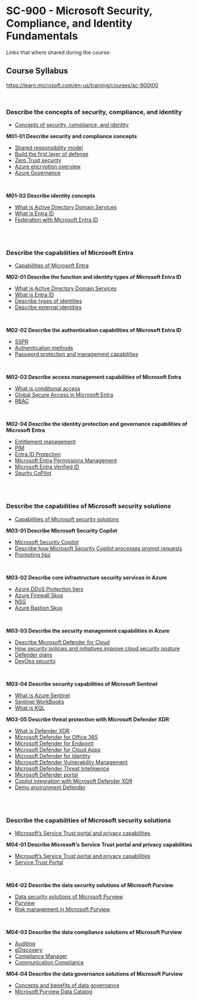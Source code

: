 
# SC-900 - Microsoft Security, Compliance, and Identity Fundamentals
Links that where shared during the course:

## Course Syllabus
https://learn.microsoft.com/en-us/training/courses/sc-900t00

<br>

### Describe the concepts of security, compliance, and identity
- [Concepts of security, compliance, and identity](https://learn.microsoft.com/en-us/training/paths/describe-concepts-of-security-compliance-identity/)

<B>M01-01 Describe security and compliance concepts</B>
- [Shared responsibility model](https://learn.microsoft.com/en-us/azure/security/fundamentals/shared-responsibility)
- [Build the first layer of defense](https://learn.microsoft.com/en-us/azure/architecture/solution-ideas/articles/azure-security-build-first-layer-defense)
- [Zero Trust security](https://learn.microsoft.com/en-us/azure/security/fundamentals/zero-trust)
- [Azure encryption overview](https://learn.microsoft.com/en-us/azure/security/fundamentals/encryption-overview)
- [Azure Governance](https://azure.microsoft.com/en-us/solutions/governance)

<br>

<B>M01-02 Describe identity concepts</B>
- [What is Active Directory Domain Services](https://learn.microsoft.com/en-us/windows-server/identity/ad-ds/get-started/virtual-dc/active-directory-domain-services-overview)
- [What is Entra ID](https://learn.microsoft.com/en-us/entra/fundamentals/whatis)
- [Federation with Microsoft Entra ID](https://learn.microsoft.com/en-us/entra/identity/hybrid/connect/whatis-fed)

<br>
<br>

### Describe the capabilities of Microsoft Entra
- [Capabilities of Microsoft Entra](https://learn.microsoft.com/en-us/training/paths/describe-capabilities-of-microsoft-identity-access/)

<B>M02-01 Describe the function and identity types of Microsoft Entra ID</B>
- [What is Active Directory Domain Services](https://learn.microsoft.com/en-us/windows-server/identity/ad-ds/get-started/virtual-dc/active-directory-domain-services-overview)
- [What is Entra ID](https://learn.microsoft.com/en-us/entra/fundamentals/whatis)
- [Describe types of identities](https://learn.microsoft.com/en-us/training/modules/explore-basic-services-identity-types/3-describe-identity-types)
- [Describe external identities](https://learn.microsoft.com/en-us/training/modules/explore-basic-services-identity-types/5-describe-external-identities)

<br>

<B>M02-02 Describe the authentication capabilities of Microsoft Entra ID</B>
- [SSPR](https://learn.microsoft.com/en-us/training/modules/explore-authentication-capabilities/4-describe-self-service-password-reset)
- [Authentication methods](https://learn.microsoft.com/en-us/training/modules/explore-authentication-capabilities/2-describe-authentication-methods)
- [Password protection and management capabilities](https://learn.microsoft.com/en-us/training/modules/explore-authentication-capabilities/5-describe-password-protection-management)

<br>

<B>M02-03 Describe access management capabilities of Microsoft Entra</B>
- [What is conditional access](https://learn.microsoft.com/en-us/entra/identity/conditional-access/overview)
- [Global Secure Access in Microsoft Entra](https://learn.microsoft.com/en-us/training/modules/explore-access-management-capabilities/2a-describe-global-secure-access)
- [RBAC](https://learn.microsoft.com/en-us/training/modules/explore-access-management-capabilities/3-describe-azure-role-based-access-control)

<br>

<B>M02-04 Describe the identity protection and governance capabilities of Microsoft Entra</B>
- [Entitlement management](https://learn.microsoft.com/en-gb/training/modules/manage-authorization-microsoft-entra-id/17-entitlement-management)
- [PIM](https://learn.microsoft.com/en-us/training/modules/describe-identity-protection-governance-capabilities/4-describe-privileged-identity-management)
- [Entra ID Protection](https://learn.microsoft.com/en-us/training/modules/describe-identity-protection-governance-capabilities/5-describe-azure)
- [Microsoft Entra Permissions Management](https://learn.microsoft.com/en-us/training/modules/describe-identity-protection-governance-capabilities/5a-describe-entra-permissions-management)
- [Microsoft Entra Verified ID](https://learn.microsoft.com/en-us/training/modules/describe-identity-protection-governance-capabilities/5b-describe-entra-verified-id)
- [Seurity CoPilot](https://learn.microsoft.com/en-us/training/modules/describe-identity-protection-governance-capabilities/5c-describe-entra-integration-in-copilot)

<br>
<br>

### Describe the capabilities of Microsoft security solutions
- [Capabilities of Microsoft security solutions](https://learn.microsoft.com/en-us/training/paths/describe-capabilities-of-microsoft-security-solutions/)

<B>M03-01 Describe Microsoft Security Copilot</B>
- [Microsoft Security Copilot](https://learn.microsoft.com/training/modules/security-copilot-getting-started/2-describe-security-copilot)
- [Describe how Microsoft Security Copilot processes prompt requests](https://learn.microsoft.com/training/modules/security-copilot-getting-started/4-describe-how-copilot-processes-prompts)
- [Prompting tips](https://learn.microsoft.com/en-us/training/modules/security-copilot-getting-started/5-create-effective-prompts)

<br>

<B>M03-02 Describe core infrastructure security services in Azure</B>
- [Azure DDoS Protection tiers](https://learn.microsoft.com/en-us/azure/ddos-protection/ddos-protection-sku-comparison)
- [Azure Firewall Skus](https://learn.microsoft.com/en-us/azure/firewall/choose-firewall-sku)
- [NSG](https://learn.microsoft.com/en-us/training/modules/describe-basic-security-capabilities-azure/6-describe-azure-network-security-groups)
- [Azure Bastion Skus](https://learn.microsoft.com/en-us/azure/bastion/configuration-settings)

<br>

<B>M03-03 Describe the security management capabilities in Azure</B>
- [Describe Microsoft Defender for Cloud](https://learn.microsoft.com/en-us/training/modules/describe-security-management-capabilities-of-azure/2-describe-defender-cloud)
- [How security policies and initiatives improve cloud security posture](https://learn.microsoft.com/en-us/training/modules/describe-security-management-capabilities-of-azure/3-baselines-for-azure)
- [Defender plans](https://learn.microsoft.com/en-us/azure/defender-for-cloud/support-matrix-cloud-environment)
- [DevOps security](https://learn.microsoft.com/nl-nl/azure/devops/organizations/security/security-overview?view=azure-devops)

<br>

<B>M03-04 Describe security capabilities of Microsoft Sentinel</B>
- [What is Azure Sentinel](https://learn.microsoft.com/en-us/azure/sentinel/overview?tabs=azure-portal)
- [Sentinel WorkBooks](https://learn.microsoft.com/en-us/azure/sentinel/monitor-your-data?tabs=azure-portal)
- [What is KQL](https://learn.microsoft.com/en-us/kusto/query/?view=microsoft-fabric)


<B>M03-05 Describe threat protection with Microsoft Defender XDR</B>
- [What is Defender XDR](https://learn.microsoft.com/en-us/defender-xdr/microsoft-365-defender)
- [Microsoft Defender for Office 365](https://learn.microsoft.com/en-us/training/modules/describe-threat-protection-with-microsoft-365-defender/3-describe-defender-office?tabs=explorer)
- [Microsoft Defender for Endpoint](https://learn.microsoft.com/en-us/training/modules/describe-threat-protection-with-microsoft-365-defender/4-describe-defender-endpoint?tabs=vulnerability-management-dashboard)
- [Microsoft Defender for Cloud Apps](https://learn.microsoft.com/en-us/training/modules/describe-threat-protection-with-microsoft-365-defender/5-describe-microsoft-cloud-app-security?tabs=cloud-discovery)
- [Microsoft Defender for Identity](https://learn.microsoft.com/en-us/training/modules/describe-threat-protection-with-microsoft-365-defender/6-describe-defender-identity?tabs=dashboard)
- [Microsoft Defender Vulnerability Management](https://learn.microsoft.com/en-us/training/modules/describe-threat-protection-with-microsoft-365-defender/6a-describe-defender-vulnerability-management?tabs=dashboard)
- [Microsoft Defender Threat Intelligence](https://learn.microsoft.com/en-us/training/modules/describe-threat-protection-with-microsoft-365-defender/6b-describe-defender-threat-intelligence?tabs=threat-analytics)
- [Microsoft Defender portal](https://learn.microsoft.com/en-us/training/modules/describe-threat-protection-with-microsoft-365-defender/7-describe-microsoft-defender-portal?tabs=overview%2Cincidents%2Cdevices)
- [Copilot integration with Microsoft Defender XDR](https://learn.microsoft.com/en-us/training/modules/describe-threat-protection-with-microsoft-365-defender/7a-describe-copilot-in-defender-xdr?tabs=generate-a-kql-query%2Cgenerate-incident-report%2Cselect-file-to-analyze%2Cdevice-summary)
- [Demo environment Defender](https://learn.microsoft.com/en-us/training/modules/security-copilot-exercises/8-explore-embedded-defender-xdr)

<br>
<br>

### Describe the capabilities of Microsoft security solutions
- [Microsoft’s Service Trust portal and privacy capabilities](https://learn.microsoft.com/en-us/training/paths/describe-capabilities-of-microsoft-compliance-solutions/)

<B>M04-01 Describe Microsoft’s Service Trust portal and privacy capabilities</B>
- [Microsoft’s Service Trust portal and privacy capabilities](https://learn.microsoft.com/en-us/training/modules/describe-compliance-management-capabilities-microsoft/)
- [Service Trust Portal](https://servicetrust.microsoft.com/)

<br>

<B>M04-02 Describe the data security solutions of Microsoft Purview</B>
- [Data security solutions of Microsoft Purview](https://learn.microsoft.com/en-us/training/modules/describe-purview-data-solutions/)
- [Purview](https://purview.microsoft.com/)
- [Risk management in Microsoft Purview](https://learn.microsoft.com/en-us/training/modules/describe-purview-data-solutions/5-describe-insider-risk-management?tabs=alert)

<br>

<B>M04-03 Describe the data compliance solutions of Microsoft Purview</B>
- [Auditing](https://learn.microsoft.com/en-us/training/modules/describe-purview-risk-compliance-governance/2-describe-audit)
- [eDiscovery](https://learn.microsoft.com/en-us/training/modules/describe-purview-risk-compliance-governance/3-describe-ediscovery?tabs=purview-portal)
- [Compliance Manager](https://learn.microsoft.com/en-us/training/modules/describe-purview-risk-compliance-governance/4-describe-compliance-manager?tabs=assessments)
- [Communication Compliance](https://learn.microsoft.com/en-us/training/modules/describe-purview-risk-compliance-governance/5-describe-communication-compliance)

<B>M04-04 Describe the data governance solutions of Microsoft Purview</B>
- [Concepts and benefits of data governance](https://learn.microsoft.com/en-us/training/modules/describe-purview-data-governance/2-describe-benefits-data-governance)
- [Microsoft Purview Data Catalog](https://learn.microsoft.com/en-us/training/modules/describe-purview-data-governance/3-describe-data-catalog)

<br>
